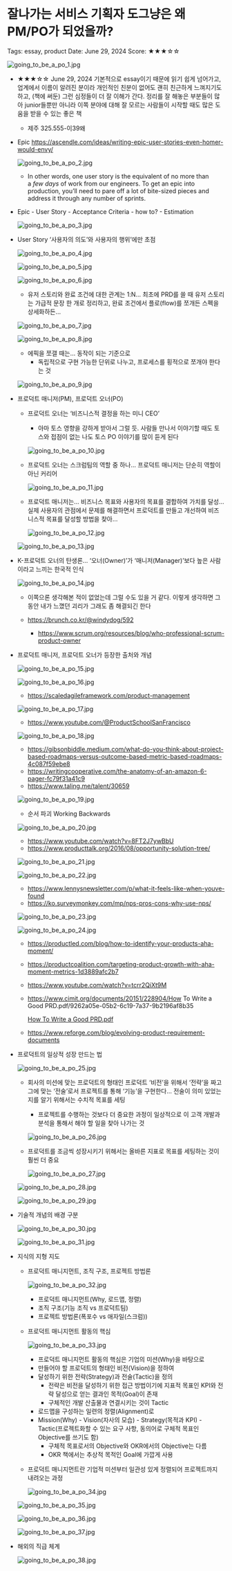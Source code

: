 # 잘나가는 서비스 기획자 도그냥은 왜 PM/PO가 되었을까?

Tags: essay, product
Date: June 29, 2024
Score: ★★★☆☆

![going_to_be_a_po_1.jpg](going_to_be_a_po/going_to_be_a_po_1.jpg)

- ★★★☆☆ June 29, 2024 기본적으로 essay이기 때문에 읽기 쉽게 넘어가고, 업계에서 이름이 알려진 분이라 개인적인 친분이 없어도 괜히 친근하게 느껴지기도 하고, (책에 써둔) 그런 심정들이 더 잘 이해가 간다. 정리를 잘 해놓은 부분들이 많아 junior들뿐만 아니라 이쪽 분야에 대해 잘 모르는 사람들이 시작할 때도 많은 도움을 받을 수 있는 좋은 책
    - 제주 325.555-이39왜

- Epic https://ascendle.com/ideas/writing-epic-user-stories-even-homer-would-envy/
    
    ![going_to_be_a_po_2.jpg](going_to_be_a_po/going_to_be_a_po_2.jpg)
    
    - In other words, one user story is the equivalent of no more than a *few days* of work from our engineers. To get an epic into production, you’ll need to pare off a lot of bite-sized pieces and address it through any number of sprints.
- Epic - User Story - Acceptance Criteria - how to? - Estimation
    
    ![going_to_be_a_po_3.jpg](going_to_be_a_po/going_to_be_a_po_3.jpg)
    
- User Story ‘사용자의 의도’와 사용자의 행위’에만 초점
    
    ![going_to_be_a_po_4.jpg](going_to_be_a_po/going_to_be_a_po_4.jpg)
    
    ![going_to_be_a_po_5.jpg](going_to_be_a_po/going_to_be_a_po_5.jpg)
    
    ![going_to_be_a_po_6.jpg](going_to_be_a_po/going_to_be_a_po_6.jpg)
    
    - 유저 스토리와 완료 조건에 대한 관계는 1:N… 최초에 PRD를 쓸 때 유저 스토리는 가급적 문장 한 개로 정리하고, 완료 조건에서 플로(flow)를 쪼개든 스펙을 상세화하든…
    
    ![going_to_be_a_po_7.jpg](going_to_be_a_po/going_to_be_a_po_7.jpg)
    
    ![going_to_be_a_po_8.jpg](going_to_be_a_po/going_to_be_a_po_8.jpg)
    
    - 에픽을 쪼갤 때는… 동작이 되는 기준으로
        - 독립적으로 구현 가능한 단위로 나누고, 프로세스를 횡적으로 쪼개야 한다는 것
    
    ![going_to_be_a_po_9.jpg](going_to_be_a_po/going_to_be_a_po_9.jpg)
    
- 프로덕트 매니저(PM), 프로덕트 오너(PO)
    - 프로덕트 오너는 ‘비즈니스적 결정을 하는 미니 CEO’
        - 아마 토스 영향을 강하게 받아서 그럴 듯. 사람들 만나서 이야기할 때도 토스와 접점이 없는 나도 토스 PO 이야기를 많이 듣게 된다
        
        ![going_to_be_a_po_10.jpg](going_to_be_a_po/going_to_be_a_po_10.jpg)
        
    - 프로덕트 오너는 스크럼팀의 역할 중 하나… 프로덕트 매니저는 단순히 역할이 아닌 커리어
        
        ![going_to_be_a_po_11.jpg](going_to_be_a_po/going_to_be_a_po_11.jpg)
        
    - 프로덕트 매니저는… 비즈니스 목표와 사용자의 목표를 결합하여 가치를 달성… 실제 사용자의 관점에서 문제를 해결하면서 프로덕트를 만들고 개선하여 비즈니스적 목표를 달성할 방법을 찾아…
        
        ![going_to_be_a_po_12.jpg](going_to_be_a_po/going_to_be_a_po_12.jpg)
        
    
    ![going_to_be_a_po_13.jpg](going_to_be_a_po/going_to_be_a_po_13.jpg)
    
- K-프로덕트 오너의 탄생론… ‘오너(Owner)’가 ‘매니저(Manager)’보다 높은 사람이라고 느끼는 한국적 인식
    
    ![going_to_be_a_po_14.jpg](going_to_be_a_po/going_to_be_a_po_14.jpg)
    
    - 이쪽으론 생각해본 적이 없었는데 그럴 수도 있을 거 같다. 이렇게 생각하면 그동안 내가 느꼈던 괴리가 그래도 좀 해결되긴 한다
    
    - https://brunch.co.kr/@windydog/592
        - https://www.scrum.org/resources/blog/who-professional-scrum-product-owner
- 프로덕트 매니저, 프로덕트 오너가 등장한 출처와 개념
    
    ![going_to_be_a_po_15.jpg](going_to_be_a_po/going_to_be_a_po_15.jpg)
    
    ![going_to_be_a_po_16.jpg](going_to_be_a_po/going_to_be_a_po_16.jpg)
    
    - https://scaledagileframework.com/product-management
    
    ![going_to_be_a_po_17.jpg](going_to_be_a_po/going_to_be_a_po_17.jpg)
    
    - https://www.youtube.com/@ProductSchoolSanFrancisco
    
    ![going_to_be_a_po_18.jpg](going_to_be_a_po/going_to_be_a_po_18.jpg)
    
    - https://gibsonbiddle.medium.com/what-do-you-think-about-project-based-roadmaps-versus-outcome-based-metric-based-roadmaps-4c087f59ebe8
    - https://writingcooperative.com/the-anatomy-of-an-amazon-6-pager-fc79f31a41c9
    - https://www.taling.me/talent/30659
    
    ![going_to_be_a_po_19.jpg](going_to_be_a_po/going_to_be_a_po_19.jpg)
    
    - 순서 파괴 Working Backwards
    
    ![going_to_be_a_po_20.jpg](going_to_be_a_po/going_to_be_a_po_20.jpg)
    
    - https://www.youtube.com/watch?v=8FT2J7ywBbU
    - https://www.producttalk.org/2016/08/opportunity-solution-tree/
    
    ![going_to_be_a_po_21.jpg](going_to_be_a_po/going_to_be_a_po_21.jpg)
    
    ![going_to_be_a_po_22.jpg](going_to_be_a_po/going_to_be_a_po_22.jpg)
    
    - https://www.lennysnewsletter.com/p/what-it-feels-like-when-youve-found
    - https://ko.surveymonkey.com/mp/nps-pros-cons-why-use-nps/
    
    ![going_to_be_a_po_23.jpg](going_to_be_a_po/going_to_be_a_po_23.jpg)
    
    ![going_to_be_a_po_24.jpg](going_to_be_a_po/going_to_be_a_po_24.jpg)
    
    - https://productled.com/blog/how-to-identify-your-products-aha-moment/
    - https://productcoalition.com/targeting-product-growth-with-aha-moment-metrics-1d3889afc2b7
    - https://www.youtube.com/watch?v=tcrr2QiXt9M
    - https://www.cimit.org/documents/20151/228904/How To Write a Good PRD.pdf/9262a05e-05b2-6c19-7a37-9b2196af8b35
        
        [How To Write a Good PRD.pdf](going_to_be_a_po/How_To_Write_a_Good_PRD.pdf)
        
    - https://www.reforge.com/blog/evolving-product-requirement-documents
- 프로덕트의 일상적 성장 만드는 법
    
    ![going_to_be_a_po_25.jpg](going_to_be_a_po/going_to_be_a_po_25.jpg)
    
    - 회사의 미션에 맞는 프로덕트의 형태인 프로덕트 ‘비전’을 위해서 ‘전략’을 짜고 그에 맞는 ‘전술’로서 프로젝트를 통해 ‘기능’을 구현한다… 전술이 의미 있었는지를 알기 위해서는 수치적 목표를 세팅
        - 프로젝트를 수행하는 것보다 더 중요한 과정이 일상적으로 이 고객 개발과 분석을 통해서 해야 할 일을 찾아 나가는 것
        
        ![going_to_be_a_po_26.jpg](going_to_be_a_po/going_to_be_a_po_26.jpg)
        
    - 프로덕트를 조금씩 성장시키기 위해서는 올바른 지표로 목표를 세팅하는 것이 훨씬 더 중요
        
        ![going_to_be_a_po_27.jpg](going_to_be_a_po/going_to_be_a_po_27.jpg)
        
    
    ![going_to_be_a_po_28.jpg](going_to_be_a_po/going_to_be_a_po_28.jpg)
    
    ![going_to_be_a_po_29.jpg](going_to_be_a_po/going_to_be_a_po_29.jpg)
    
- 기술적 개념의 배경 구분
    
    ![going_to_be_a_po_30.jpg](going_to_be_a_po/going_to_be_a_po_30.jpg)
    
    ![going_to_be_a_po_31.jpg](going_to_be_a_po/going_to_be_a_po_31.jpg)
    
- 지식의 지형 지도
    - 프로덕트 매니지먼트, 조직 구조, 프로젝트 방법론
        
        ![going_to_be_a_po_32.jpg](going_to_be_a_po/going_to_be_a_po_32.jpg)
        
        - 프로덕트 매니지먼트(Why, 로드맵, 정렬)
        - 조직 구조(기능 조직 vs 프로덕트팀)
        - 프로젝트 방법론(폭포수 vs 애자일(스크럼))
    - 프로덕트 매니지먼트 활동의 핵심
        
        ![going_to_be_a_po_33.jpg](going_to_be_a_po/going_to_be_a_po_33.jpg)
        
        - 프로덕트 매니지먼트 활동의 핵심은 기업의 미션(Why)을 바탕으로
        - 만들어야 할 프로덕트의 형태인 비전(Vision)을 정하여
        - 달성하기 위한 전략(Strategy)과 전술(Tactic)을 정의
            - 전략은 비전을 달성하기 위한 접근 방법이기에 지표적 목표인 KPI와 전략 달성으로 얻는 결과인 목적(Goal)이 존재
            - 구체적인 개발 산출물과 연결시키는 것이 Tactic
        - 로드맵을 구성하는 일련의 정렬(Alignment)로
        - Mission(Why) - Vision(자사의 모습) - Strategy(목적과 KPI) - Tactic(프로젝트화할 수 있는 요구 사항, 동의어로 구체적 목표인 Objective를 쓰기도 함)
            - 구체적 목표로서의 Objective와 OKR에서의 Objective는 다름
            - OKR 책에서는 추상적 목적인 Goal에 가깝게 사용
    - 프로덕트 매니지먼트란 기업적 미션부터 일관성 있게 정렬되어 프로젝트까지 내려오는 과정
        
        ![going_to_be_a_po_34.jpg](going_to_be_a_po/going_to_be_a_po_34.jpg)
        
    
    ![going_to_be_a_po_35.jpg](going_to_be_a_po/going_to_be_a_po_35.jpg)
    
    ![going_to_be_a_po_36.jpg](going_to_be_a_po/going_to_be_a_po_36.jpg)
    
    ![going_to_be_a_po_37.jpg](going_to_be_a_po/going_to_be_a_po_37.jpg)
    
- 해외의 직급 체계
    
    ![going_to_be_a_po_38.jpg](going_to_be_a_po/going_to_be_a_po_38.jpg)

